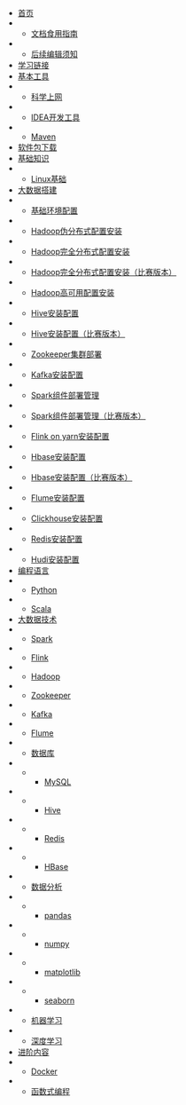 <!-- docs/_sidebar.md -->

* [首页](index/index.md)
* * [文档食用指南](index/read.md)
* * [后续编辑须知](index/edit.md)
* [学习链接](learn_cs/learn_cs.md)
* [基本工具](fund_tools/fund_tools.md)
* * [科学上网](fund_tools/network.md)
* * [IDEA开发工具](fund_tools/idea.md)
* * [Maven](fund_tools/maven.md)
* [软件包下载](software/software.md)
* [基础知识](fund_know/fund_know.md)
* * [Linux基础](fund_know/linux_fund.md)
* [大数据搭建](bigdata_setup/bigdata_setup.md)
* * [基础环境配置](bigdata_setup/fund_env_setup.md)
* * [Hadoop伪分布式配置安装](bigdata_setup/hadoop_pseudo.md)
* * [Hadoop完全分布式配置安装](bigdata_setup/hadoop_distributed.md)
* * [Hadoop完全分布式配置安装（比赛版本）](bigdata_setup/hadoop_distributed_contest.md)
* * [Hadoop高可用配置安装](bigdata_setup/hadoop_ha.md)
* * [Hive安装配置](bigdata_setup/hive.md)
* * [Hive安装配置（比赛版本）](bigdata_setup/hive_contest.md)
* * [Zookeeper集群部署](bigdata_setup/zookeeper.md)
* * [Kafka安装配置](bigdata_setup/kafka.md)
* * [Spark组件部署管理](bigdata_setup/spark.md)
* * [Spark组件部署管理（比赛版本）](bigdata_setup/spark_contest.md)
* * [Flink on yarn安装配置](bigdata_setup/flink.md)
* * [Hbase安装配置](bigdata_setup/hbase.md)
* * [Hbase安装配置（比赛版本）](bigdata_setup/hbase_contest.md)
* * [Flume安装配置](bigdata_setup/flume.md)
* * [Clickhouse安装配置](bigdata_setup/clickhouse.md)
* * [Redis安装配置](bigdata_setup/redis.md)
* * [Hudi安装配置](bigdata_setup/hudi.md)
* [编程语言](program/program.md)
* * [Python](program/python.md)
* * [Scala](program/scala.md)
* [大数据技术](tech/tech.md)
* * [Spark](tech/spark.md)
* * [Flink](tech/flink.md)
* * [Hadoop](tech/hadoop.md)
* * [Zookeeper](tech/zookeeper.md)
* * [Kafka](tech/kafka.md)
* * [Flume](tech/flume.md)
* * [数据库](tech/db/db.md)
* * * [MySQL](tech/db/mysql.md)
* * * [Hive](tech/db/hive.md)
* * * [Redis](tech/db/redis.md)
* * * [HBase](tech/db/hbase.md)
* * [数据分析](tech/analysis.md)
* * * [pandas](tech/analysis/pandas.md)
* * * [numpy](tech/analysis/numpy.md)
* * * [matplotlib](tech/analysis/matplotlib.md)
* * * [seaborn](tech/analysis/seaborn.md)
* * [机器学习](tech/ml.md)
* * [深度学习](tech/dl.md)
* [进阶内容](advance/advance)
* * [Docker](advance/docker.md)
* * [函数式编程](advance/fp.md)
